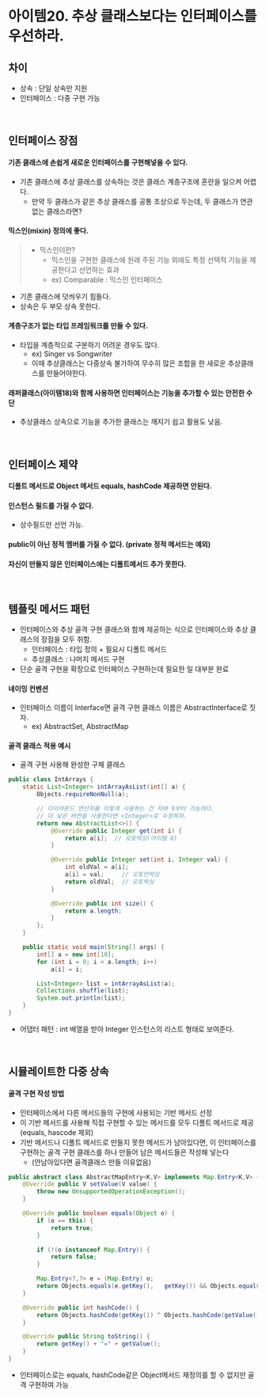 # 아이템20. 추상 클래스보다는 인터페이스를 우선하라.

## 차이
- 상속 : 단일 상속만 지원
- 인터페이스 : 다중 구현 가능

<br/>

## 인터페이스 장점

#### 기존 클래스에 손쉽게 새로운 인터페이스를 구현해넣을 수 있다.
- 기존 클래스에 추상 클래스를 상속하는 것은 클래스 계층구조에 혼란을 일으켜 어렵다.
  - 만약 두 클래스가 같은 추상 클래스를 공통 조상으로 두는데, 두 클래스가 연관 없는 클래스라면?

#### 믹스인(mixin) 정의에 좋다.
> - 믹스인이란?
>   - 믹스인을 구현한 클래스에 원래 주된 기능 외에도 특정 선택적 기능을 제공한다고 선언하는 효과
>    - ex) Comparable : 믹스인 인터페이스

- 기존 클래스에 덧씌우기 힘들다.
- 상속은 두 부모 상속 못한다.

#### 계층구조가 없는 타입 프레임워크를 만들 수 있다.

- 타입을 계층적으로 구분하기 어려운 경우도 많다.
  - ex) Singer vs Songwriter
  - 이때 추상클래스는 다중상속 불가하여 무수히 많은 조합을 한 새로운 추상클래스를 만들어야한다.

#### 래퍼클래스(아이템18)와 함께 사용하면 인터페이스는 기능을 추가할 수 있는 안전한 수단

- 추상클래스 상속으로 기능을 추가한 클래스는 깨지기 쉽고 활용도 낮음.

<br/>

## 인터페이스 제약

#### 디폴트 메서드로 Object 메서드 equals, hashCode 제공하면 안된다.
#### 인스턴스 필드를 가질 수 없다.
  - 상수필드만 선언 가능.
#### public이 아닌 정적 멤버를 가질 수 없다. (private 정적 메서드는 예외)
#### 자신이 만들지 않은 인터페이스에는 디폴트메서드 추가 못한다.

<br/>

## 템플릿 메서드 패턴

- 인터페이스와 추상 골격 구현 클래스와 함께 제공하는 식으로 인터페이스와 추상 클래스의 장점을 모두 취함.
  - 인터페이스 : 타입 정의 + 필요시 디폴트 메서드
  - 추상클래스 : 나머지 메서드 구현
- 단순 골격 구현을 확장으로 인터페이스 구현하는데 필요한 일 대부분 완료

#### 네이밍 컨벤션
- 인터페이스 이름이 Interface면 골격 구현 클래스 이름은 AbstractInterface로 짓자.
  - ex) AbstractSet, AbstractMap


#### 골격 클래스 적용 예시
- 골격 구현 사용해 완성한 구체 클래스
```java
public class IntArrays {
    static List<Integer> intArrayAsList(int[] a) {
        Objects.requireNonNull(a);

        // 다이아몬드 연산자를 이렇게 사용하는 건 자바 9부터 가능하다.
        // 더 낮은 버전을 사용한다면 <Integer>로 수정하자.
        return new AbstractList<>() {
            @Override public Integer get(int i) {
                return a[i];  // 오토박싱(아이템 6)
            }

            @Override public Integer set(int i, Integer val) {
                int oldVal = a[i];
                a[i] = val;     // 오토언박싱
                return oldVal;  // 오토박싱
            }

            @Override public int size() {
                return a.length;
            }
        };
    }

    public static void main(String[] args) {
        int[] a = new int[10];
        for (int i = 0; i < a.length; i++)
            a[i] = i;

        List<Integer> list = intArrayAsList(a);
        Collections.shuffle(list);
        System.out.println(list);
    }
}
```
- 어댑터 패턴 : int 배열을 받아 Integer 인스턴스의 리스트 형태로 보여준다.

<br/>

## 시뮬레이트한 다중 상속
#### 골격 구현 작성 방법
- 인터페이스에서 다른 메서드들의 구현에 사용되는 기반 메서드 선정
- 이 기반 메서드를 사용해 직접 구현할 수 있는 메서드를 모두 디폴트 메서드로 제공 (equals, hascode 제외)
- 기반 메서드나 디폴트 메서드로 만들지 못한 메서드가 남아있다면, 이 인터페이스를 구현하는 골격 구현 클래스를 하나 만들어 남은 메서드들은 작성해 넣는다
  - (안남아있다면 골격클래스 만들 이유없음)


```java
public abstract class AbstractMapEntry<K,V> implements Map.Entry<K,V> {
    @Override public V setValue(V value) {
        throw new UnsupportedOperationException();
    }

    @Override public boolean equals(Object o) {
        if (o == this) {
            return true;
        }

        if (!(o instanceof Map.Entry)) {
            return false;
        }

        Map.Entry<?,?> e = (Map.Entry) o;
        return Objects.equals(e.getKey(),   getKey()) && Objects.equals(e.getValue(), getValue());
    }

    @Override public int hashCode() {
        return Objects.hashCode(getKey()) ^ Objects.hashCode(getValue());
    }

    @Override public String toString() {
        return getKey() + "=" + getValue();
    }
}
```
- 인터페이스로는 equals, hashCode같은 Object메서드 재정의를 할 수 없지만 골격 구현하여 가능
